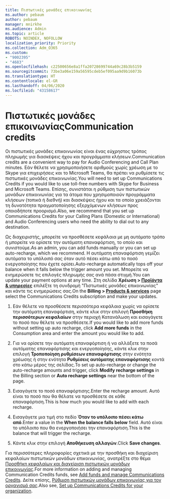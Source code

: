 ```yaml
---
title: Πιστωτικές μονάδες επικοινωνίας
ms.author: pebaum
author: pebaum
manager: mnirkhe
ms.audience: Admin
ms.topic: article
ROBOTS: NOINDEX, NOFOLLOW
localization_priority: Priority
ms.collection: Adm_O365
ms.custom:
- "9002395"
- "4683"
ms.openlocfilehash: c22500656e8a1ffa20728699744a69c28b3b5159
ms.sourcegitcommit: 73be3a06e159a56595cdeb5ef095aa9d9b16073b
ms.translationtype: HT
ms.contentlocale: el-GR
ms.lasthandoff: 04/06/2020
ms.locfileid: "43158617"
---
```

# <a name="communication-credits"></a><span data-ttu-id="690b3-102">Πιστωτικές μονάδες επικοινωνίας</span><span class="sxs-lookup"><span data-stu-id="690b3-102">Communication credits</span></span>

<span data-ttu-id="690b3-103">Οι πιστωτικές μονάδες επικοινωνίας είναι ένας εύχρηστος τρόπος πληρωμής για διασκέψεις ήχου και προγράμματα κλήσεων.</span><span class="sxs-lookup"><span data-stu-id="690b3-103">Communication credits are a convenient way to pay for Audio Conferencing and Call Plan minutes.</span></span>  <span data-ttu-id="690b3-104">Εάν θέλετε να χρησιμοποιήσετε αριθμούς χωρίς χρέωση με το Skype για επιχειρήσεις και το Microsoft Teams, θα πρέπει να ρυθμίσετε τις πιστωτικές μονάδες επικοινωνίας.</span><span class="sxs-lookup"><span data-stu-id="690b3-104">You will need to set up Communications Credits if you would like to use toll-free numbers with Skype for Business and Microsoft Teams.</span></span>  <span data-ttu-id="690b3-105">Επίσης, συνιστάται η ρύθμιση των πιστωτικών μονάδων επικοινωνίας για τα άτομα που χρησιμοποιούν προγράμματα κλήσεων (τοπικά ή διεθνή) και διασκέψεις ήχου και τα οποία χρειάζονται τη δυνατότητα πραγματοποίησης εξερχόμενων κλήσεων προς οποιοδήποτε προορισμό.</span><span class="sxs-lookup"><span data-stu-id="690b3-105">Also, we recommend that you set up Communications Credits for your Calling Plans (Domestic or International) and Audio Conferencing users who need the ability to dial out to any destination.</span></span>

<span data-ttu-id="690b3-106">Ως διαχειριστής, μπορείτε να προσθέσετε κεφάλαια με μη αυτόματο τρόπο ή μπορείτε να ορίσετε την αυτόματη επαναφόρτιση, το οποίο και συνιστούμε.</span><span class="sxs-lookup"><span data-stu-id="690b3-106">As an admin, you can add funds manually or you can set up auto-recharge, which we recommend.</span></span>  <span data-ttu-id="690b3-107">Η αυτόματη επαναφόρτιση γεμίζει αυτόματα το υπόλοιπό σας όταν αυτό πέσει κάτω από το ποσό ενεργοποίησης που έχετε ορίσει.</span><span class="sxs-lookup"><span data-stu-id="690b3-107">Auto-recharge automatically tops off your balance when it falls below the trigger amount you set.</span></span>  <span data-ttu-id="690b3-108">Μπορείτε να ενημερώσετε τις επιλογές πληρωμής σας ανά πάσα στιγμή.</span><span class="sxs-lookup"><span data-stu-id="690b3-108">You can update your payment options at any time.</span></span> <span data-ttu-id="690b3-109">Στη σελίδα **Χρέωση > [Προϊόντα & υπηρεσίες](https://go.microsoft.com/fwlink/p/?linkid=842054)** επιλέξτε τη συνδρομή "Πιστωτικές μονάδες επικοινωνίας" και κάντε τις ενημερώσεις σας.</span><span class="sxs-lookup"><span data-stu-id="690b3-109">On the **Billing > [Products & services](https://go.microsoft.com/fwlink/p/?linkid=842054)** page select the Communications Credits subscription and make your updates.</span></span>

1. <span data-ttu-id="690b3-110">Εάν θέλετε να προσθέσετε περισσότερα κεφάλαια χωρίς να ορίσετε την αυτόματη επαναφόρτιση, κάντε κλικ στην επιλογή **Προσθήκη περισσότερων κεφαλαίων** στην περιοχή Κατανάλωση και εισαγάγετε το ποσό που θέλετε να προσθέσετε.</span><span class="sxs-lookup"><span data-stu-id="690b3-110">If you would like to add more funds without setting up auto recharge, click **Add more funds** in the Consumption area and enter the amount you would like to add.</span></span>

2. <span data-ttu-id="690b3-111">Για να ορίσετε την αυτόματη επαναφόρτιση ή να αλλάξετε τα ποσά αυτόματης επαναφόρτισης και ενεργοποίησης, κάντε κλικ στην επιλογή **Τροποποίηση ρυθμίσεων επαναφόρτισης** στην ενότητα χρέωσης ή στην ενότητα **Ρυθμίσεις αυτόματης επαναφόρτισης** κοντά στο κάτω μέρος της σελίδας.</span><span class="sxs-lookup"><span data-stu-id="690b3-111">To set up auto-recharge or change the auto-recharge amounts and trigger, click **Modify recharge settings** in the Billing section or **Auto recharge settings** near the bottom of the page.</span></span>  

3. <span data-ttu-id="690b3-112">Εισαγάγετε το ποσό επαναφόρτισης.</span><span class="sxs-lookup"><span data-stu-id="690b3-112">Enter the recharge amount.</span></span>  <span data-ttu-id="690b3-113">Αυτό είναι το ποσό που θα θέλατε να προσθέσετε σε κάθε επαναφόρτιση.</span><span class="sxs-lookup"><span data-stu-id="690b3-113">This is how much you would like to add with each recharge.</span></span>  

4. <span data-ttu-id="690b3-114">Εισαγάγετε μια τιμή στο πεδίο **Όταν το υπόλοιπο πέσει κάτω από**.</span><span class="sxs-lookup"><span data-stu-id="690b3-114">Enter a value in the **When the balance falls below** field.</span></span>  <span data-ttu-id="690b3-115">Αυτό είναι το υπόλοιπο που θα ενεργοποιήσει την επαναφόρτιση.</span><span class="sxs-lookup"><span data-stu-id="690b3-115">This is the balance that will trigger the recharge.</span></span>

5. <span data-ttu-id="690b3-116">Κάντε κλικ στην επιλογή **Αποθήκευση αλλαγών**.</span><span class="sxs-lookup"><span data-stu-id="690b3-116">Click **Save changes**.</span></span>

<span data-ttu-id="690b3-117">Για περισσότερες πληροφορίες σχετικά με την προσθήκη και διαχείριση κεφαλαίων πιστωτικών μονάδων επικοινωνίας, ανατρέξτε στο θέμα [Προσθήκη κεφαλαίων και διαχείριση πιστωτικών μονάδων επικοινωνίας](https://docs.microsoft.com/microsoftteams/add-funds-and-manage-communications-credits).</span><span class="sxs-lookup"><span data-stu-id="690b3-117">For more information on adding and managing Communication Credits funds, see [Add funds and manage Communications Credits](https://docs.microsoft.com/microsoftteams/add-funds-and-manage-communications-credits).</span></span> <span data-ttu-id="690b3-118">Δείτε επίσης, [Ρύθμιση πιστωτικών μονάδων επικοινωνίας για τον οργανισμό σας](https://docs.microsoft.com/microsoftteams/set-up-communications-credits-for-your-organization).</span><span class="sxs-lookup"><span data-stu-id="690b3-118">Also see, [Set up Communications Credits for your organization](https://docs.microsoft.com/microsoftteams/set-up-communications-credits-for-your-organization).</span></span>
